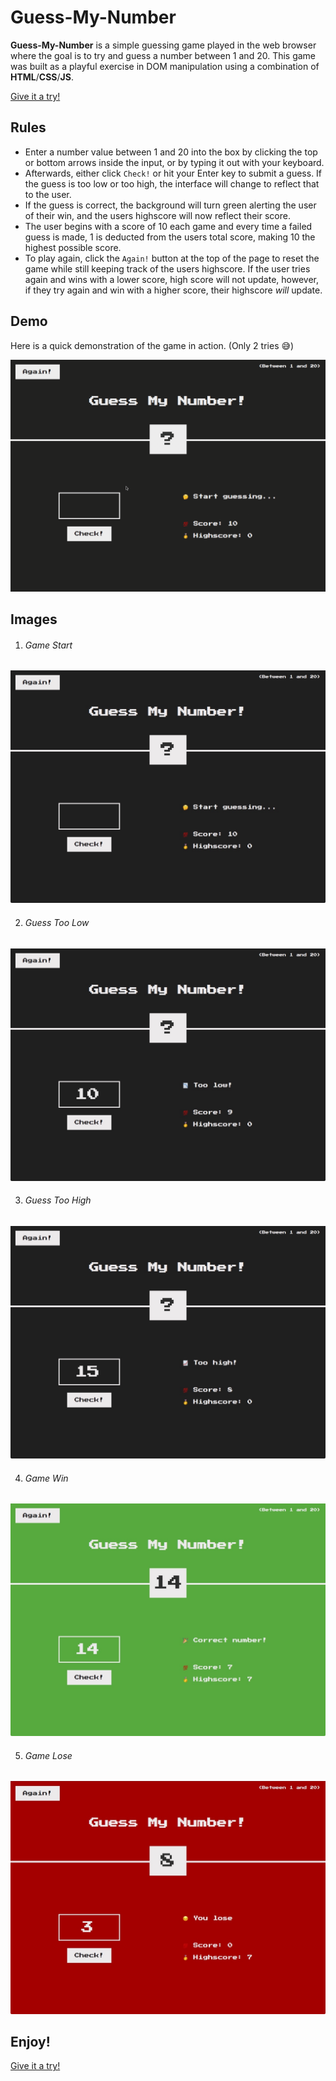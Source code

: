 # Guess-My-Number

**Guess-My-Number** is a simple guessing game played in the web browser where the goal is to try and guess a number between 1 and 20.
This game was built as a playful exercise in DOM manipulation using a combination of **HTML**/**CSS**/**JS**.

[Give it a try!](https://bryandevelops.github.io/Guess-My-Number/)

## Rules ##
* Enter a number value between 1 and 20 into the box by clicking the top or bottom arrows inside the input, or by typing it out with your keyboard. 
* Afterwards, either click `Check!` or hit your Enter key to submit a guess. If the guess is too low or too high, the interface will change to reflect that to the user. 
* If the guess is correct, the background will turn green alerting the user of their win, and the users highscore will now reflect their score. 
* The user begins with a score of 10 each game and every time a failed guess is made, 1 is deducted from the users total score, making 10 the highest possible score. 
* To play again, click the `Again!` button at the top of the page to reset the game while still keeping track of the users highscore. If the user tries again and wins with a lower score, high score will not update, however, if they try again and win with a higher score, their highscore *will* update.

## Demo ##
Here is a quick demonstration of the game in action. (Only 2 tries 😅)

![Demo 1](assets/demo.gif)

## Images ##

1. ###### Game Start ######
![Image 1](assets/demo1.jpeg)


2. ###### Guess Too Low ######
![Image 2](assets/demo2.jpeg)

3. ###### Guess Too High ######
![Image 3](assets/demo3.jpeg)

4. ###### Game Win ######
![Image 4](assets/demo4.jpeg)

5. ###### Game Lose ######
![Image 5](assets/demo5.jpeg)

## Enjoy! ##
[Give it a try!](https://bryandevelops.github.io/Guess-My-Number/)
